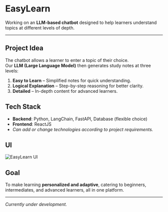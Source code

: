 # EasyLearn

Working on an **LLM-based chatbot** designed to help learners understand topics at different levels of depth.  

---
## Project Idea
The chatbot allows a learner to enter a topic of their choice.  
Our **LLM (Large Language Model)** then generates study notes at three levels:  

1. **Easy to Learn** – Simplified notes for quick understanding.  
2. **Logical Explanation** – Step-by-step reasoning for better clarity.  
3. **Detailed** – In-depth content for advanced learners.  

## Tech Stack
- **Backend**: Python, LangChain, FastAPI, Database (flexible choice)  
- **Frontend**: ReactJS  
- *Can add or change technologies according to project requirements.*  

## UI
![EasyLearn UI](assets/image.png)


## Goal
To make learning **personalized and adaptive**, catering to beginners, intermediates, and advanced learners, all in one platform.

---

*Currently under development.*
